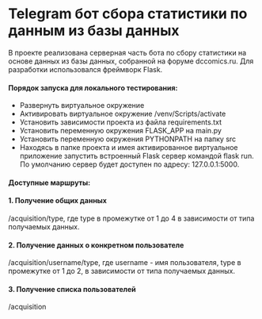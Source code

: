 # Telegram бот сбора статистики по данным из базы данных

В проекте реализована серверная часть бота по сбору статистики на основе данных из базы данных, собранной на форуме dccomics.ru. Для разработки использовался фреймворк Flask.

#### Порядок запуска для локального тестирования:
- Развернуть виртуальное окружение
- Активировать виртуальное окружение /venv/Scripts/activate
- Установить зависимости проекта из файла requirements.txt
- Установить переменную окружения FLASK_APP на main.py
- Установить переменную окружения PYTHONPATH на папку src
- Находясь в папке проекта и имея активированное виртуальное приложение запустить встроенный Flask сервер командой flask run. По умолчанию сервер будет доступен по адресу: 127.0.0.1:5000.

#### Доступные маршруты:
#### 1. Получение общих данных
/acquisition/type, где type в промежутке от 1 до 4 в зависимости от типа получаемых данных.
#### 2. Получение данных о конкретном пользователе
/acquisition/username/type, где username - имя пользователя, type в промежутке от 1 до 2, в зависимости от типа получаемых данных.
#### 3. Получение списка пользователей
/acquisition
